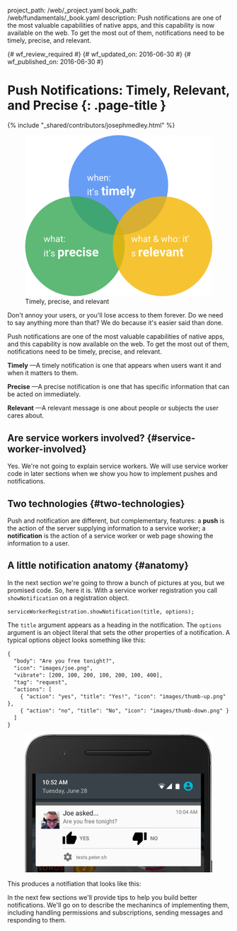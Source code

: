 project_path: /web/_project.yaml
book_path: /web/fundamentals/_book.yaml
description: Push notifications are one of the most valuable capabilities of native apps, and this capability is now available on the web. To get the most out of them, notifications need to be timely, precise, and relevant.

{# wf_review_required #}
{# wf_updated_on: 2016-06-30 #}
{# wf_published_on: 2016-06-30 #}

# Push Notifications: Timely, Relevant, and Precise {: .page-title }

{% include "_shared/contributors/josephmedley.html" %}

<figure class="attempt-right">
  <img src="images/tpnr.png" alt="Timely, precise, and relevant">
  <figcaption>Timely, precise, and relevant</figcaption>
</figure>

Don't annoy your users, or you'll lose access to them forever. Do we need to
say anything more than that? We do because it's easier said than done. 

Push notifications are one of the most valuable capabilities of native apps, 
and this capability is now available on the web. To get the most out of them,
notifications need to be timely, precise, and relevant.

**Timely** —A timely notification is one that appears when users want it and when
it matters to them.

**Precise** —A precise notification is one that has specific information that can
be acted on immediately.

**Relevant** —A relevant message is one about people or subjects the user cares
about.

<div style="clear:both;"></div>

## Are service workers involved? {#service-worker-involved}

Yes. We're not going to explain service workers. We will use service worker code
in later sections when we show you how to implement pushes and notifications.

## Two technologies {#two-technologies}

Push and notification are different, but complementary, features: a **push** is
the action of the server supplying information to a service worker; a
**notification** is the action of a service worker or web page showing the
information to a user.

## A little notification anatomy {#anatomy}

In the next section we're going to throw a bunch of pictures at you, but we
promised code. So, here it is. With a service worker registration you call
`showNotification` on a registration object.


    serviceWorkerRegistration.showNotification(title, options);
    

The `title` argument appears as a heading in the notification. The `options`
argument is an object literal that sets the other properties of a notification.
A typical options object looks something like this:


    {
      "body": "Are you free tonight?",
      "icon": "images/joe.png",
      "vibrate": [200, 100, 200, 100, 200, 100, 400],
      "tag": "request",
      "actions": [
        { "action": "yes", "title": "Yes!", "icon": "images/thumb-up.png" },
        { "action": "no", "title": "No", "icon": "images/thumb-down.png" }
      ]
    }
    

<figure class="attempt-right">
  <img src="images/joe-asked-contextual.png" alt="Example Notification">
</figure>

This produces a notifiation that looks like this:

In the next few sections we'll provide tips to help you build better
notifications. We'll go on to describe the mechanincs of implementing them,
including handling permissions and subscriptions, sending messages and
responding to them.
